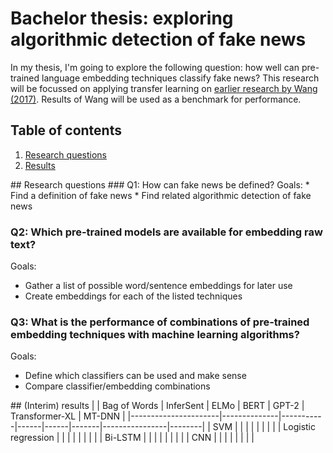# Bachelor thesis: exploring algorithmic detection of fake news
In my thesis, I'm going to explore the following question: how well can pre-trained language embedding techniques classify fake news?
This research will be focussed on applying transfer learning on [earlier research by Wang (2017)](https://arxiv.org/abs/1705.00648). Results of Wang will be used as a benchmark for performance. 

## Table of contents
1. [Research questions](#rq)
2. [Results](#results)

<a name="rq"/>
## Research questions
### Q1: How can fake news be defined?
Goals:
* Find a definition of fake news
* Find related algorithmic detection of fake news

### Q2: Which pre-trained models are available for embedding raw text?
Goals:
* Gather a list of possible word/sentence embeddings for later use
* Create embeddings for each of the listed techniques

### Q3: What is the performance of combinations of pre-trained embedding techniques with machine learning algorithms?
Goals:
* Define which classifiers can be used and make sense
* Compare classifier/embedding combinations

<a name="results"/>
## (Interim) results
|                      | Bag of Words | InferSent | ELMo | BERT | GPT-2 | Transformer-XL | MT-DNN |
|----------------------|--------------|-----------|------|------|-------|----------------|--------|
|  SVM                 |              |           |      |      |       |                |        |
|  Logistic regression |              |           |      |      |       |                |        |
| Bi-LSTM              |              |           |      |      |       |                |        |
| CNN                  |              |           |      |      |       |                |        |
